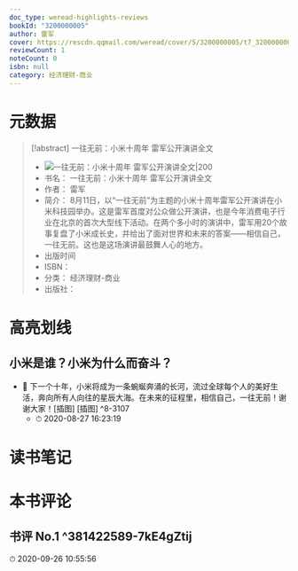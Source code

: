 ```yaml
---
doc_type: weread-highlights-reviews
bookId: "3200000005"
author: 雷军
cover: https://rescdn.qqmail.com/weread/cover/5/3200000005/t7_3200000005.jpg
reviewCount: 1
noteCount: 0
isbn: null
category: 经济理财-商业
---
```

# 元数据
> [!abstract] 一往无前：小米十周年 雷军公开演讲全文
> - ![ 一往无前：小米十周年 雷军公开演讲全文|200](https://rescdn.qqmail.com/weread/cover/5/3200000005/t7_3200000005.jpg)
> - 书名： 一往无前：小米十周年 雷军公开演讲全文
> - 作者： 雷军
> - 简介： 8月11日，以“一往无前”为主题的小米十周年雷军公开演讲在小米科技园举办。这是雷军首度对公众做公开演讲，也是今年消费电子行业在北京的首次大型线下活动。在两个多小时的演讲中，雷军用20个故事复盘了小米成长史，并给出了面对世界和未来的答案——相信自己，一往无前。这也是这场演讲最鼓舞人心的地方。
> - 出版时间 
> - ISBN： 
> - 分类： 经济理财-商业
> - 出版社： 

# 高亮划线

## 小米是谁？小米为什么而奋斗？


- 📌 下一个十年，小米将成为一条蜿蜒奔涌的长河，流过全球每个人的美好生活，奔向所有人向往的星辰大海。在未来的征程里，相信自己，一往无前！谢谢大家！[插图] 	[插图] ^8-3107
    - ⏱ 2020-08-27 16:23:19 
# 读书笔记

# 本书评论

## 书评 No.1  ^381422589-7kE4gZtij
⏱ 2020-09-26 10:55:56
